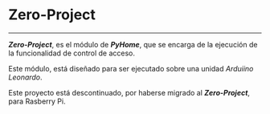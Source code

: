 # Zero-Project
___
***Zero-Project***, es el módulo de ***PyHome***, que se encarga de la ejecución de la funcionalidad de control de acceso.

Este módulo, está diseñado para ser ejecutado sobre una unidad *Arduiino Leonardo*.

Este proyecto está descontinuado, por haberse migrado al ***Zero-Project***, para Rasberry Pi.
